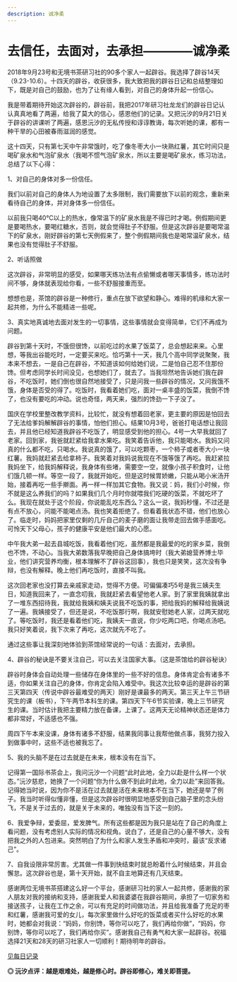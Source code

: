 ```yaml
---
description: 诚净柔
---
```


# 去信任，去面对，去承担————诚净柔

2018年9月23号和无境书茶研习社的90多个家人一起辟谷。我选择了辟谷14天（9.23-10.6）。十四天的辟谷，收获很多，我大致把我的辟谷日记和总结整理如下，既是对自己的鼓励，也为了让有缘人看到，对自己的身体升起一份信心。

我是带着期待开始这次辟谷的，辟谷前，我把2017年研习社龙龙们的辟谷日记认认真真地看了两遍，给我了莫大的信心，感恩他们的记录。又把沅汐的9月21日关于辟谷的讲课听了两遍，感恩沅汐的无私传授和谆谆教诲，每次听她的课，都有一种干旱的心田被春雨滋润的感觉。

这十四天，只有第七天中午非常饿时，吃了像冬枣大小一块熟红薯，其它时间只是喝矿泉水和气泡矿泉水（我喝不惯气泡矿泉水，所以主要是喝矿泉水，练习功法，总结了以下心得：

1、对自己的身体对多一份信任。

我们以前对自己的身体人为地设置了太多限制，我们需要放下以前的观念，重新来看待自己的身体，并对身体多一份信任。

以前我只喝40℃以上的热水，像常温下的矿泉水我是不得已时才喝。例假期间更是要喝热水，要喝红糖水，否则，就会觉得肚子不舒服。但是这次辟谷是要喝常温下的矿泉水，刚好辟谷的第七天例假来了，整个例假期间我也是喝常温矿泉水，结果也没有觉得肚子不舒服。

2、听话照做

这次辟谷，非常明显的感受，如果哪天练功法有点偷懒或者哪天事情多，练功法时间不够，身体就表现给你看，一些不舒服接重而至。

想想也是，茶馆的辟谷是一种修行，重点在放下欲望和静心。难得的机缘和大家一起共修，为什么不能精进一些呢。

3、真实地真诚地去面对发生的一切事情，这些事情就会变得简单，它们不再成为问题。

辟谷到第十天时，不饿但很馋，以前吃过的水果了饭菜了，总会想起来来。心里想，等我出谷能吃时，一定要买来吃。恰巧第十一天，我几个高中同学说聚聚，我本来不想去，一是自己在辟谷，不知道该如何给她们说，二是怕自己忍不住那份馋。但考虑同学长时间没见，也想她们了，就去了。当我坦然地告诉她们我在辟谷，不吃饭时，她们倒也很自然地接受了，只是问我一些辟谷的情况，又问我饿不饿，身体是否受的得了。吃饭时，我看着她们吃，面对一桌丰盛的饭菜，我倒不馋了，也没有要吃的冲动。说也奇怪，两天来，强烈的馋劲一下子没了。

国庆在学校里整改教学资料，比较忙，就没有想着回老家，更主要的原因是怕回去了无法给爹妈解解辟谷的事情，怕他们担心。结果10月3号，爸爸打电话想让我回去，并且他已经知道我辟谷不吃饭了，明显感受到他的担心。4号一大早我就回了老家。回到家，我爸就赶紧给我拿水果吃。我笑着告诉他，我只能喝水。我妈又问真的什么都不吃，只喝水。我说真的饿了，可以吃颗枣，一个柿子或者枣大小一块红薯。我妈就赶紧去给拿柿子。我笑着对我妈说我现在不饿等饿了再吃。我赶紧拉我妈坐下，给我妈解释说，我身体有些堵，需要空一空，就像小孩子积食时，让他们饿几顿一样。等空一段了，我就开始吃，但是这时候胃娇嫩，只能从喝小米汤开始，接着再吃一些手擀面。再一样一样加其它食物。我又说：妈，我们小时候，你不就是这么养我们的吗？如果我们几个月时你就喂我们吃硬的饭菜，不就吃坏了么。我现在就处于这个阶段，你说能乱吃东西么？这么一说，我妈秒懂，不过还是有点不放心，问能不能喝点汤。我也笑着拒绝了。但看着我状态不错，他们也放心了。临走时，妈妈把家里仅剩的几斤自己的麦子磨的面让我带走回去做手感面吃。可怜天下父母心，孩子的健康平安是他们最大的心愿。

中午我大弟一起去县城吃饭，我看着他们吃，虽然都是我最爱的吃的家乡菜，我倒也不馋，不动心。当我大弟数落我早晚把自己身体搞垮时（我大弟媳营养博士毕业，他们讲究营养均衡，根本理解不了辟谷这回事），我也只是笑笑，这次没有争辩，也没有解释。晚上他们再吃饭时，直接不叫我。

这次回老家也没打算去亲戚家走动，觉得不方便。可偏偏凑巧5号是我三姨夫生日，知道我回来了，一直念叨我，我就赶紧去看望他老人家。到了家里我姨就拿出了一堆东西招待我，我就给我姨和姨夫说我不吃饭的事，把给我妈的解释给我姨说了一遍。我姨接受了，但还是说，不吃饭那行啊，我就安慰她老人家，过两天就吃了。等吃饭时，我还是看着他们吃，我姨夫一直说，你少吃两口吧，你喝点汤吧。我只好笑着说，我下次来了再吃，这次就先不吃了。

通过这些事让我深刻地体验到茶馆经常说的一句话：去面对，去承担。

4、辟谷的秘诀是不要关注自己，可以去关注国家大事。（这是茶馆给的辟谷秘诀）

辟谷时身体会自动处理一些储存在身体里的一些不好的信息。身体肯定会有诸多不适，你如果关注自己的身体，你肯定会陷入难受中。我这次比较幸运的是辟谷的第三天第四天（传说中辟谷最难受的两天）刚好是课最多的两天。第三天上午三节研究生的课（板书），下午两节本科生的课。第四天下午6节实验课，晚上三节研究生的课。当时估计我把主要精力放在备课，上课了。这两天无论精神状态还是体力都非常好，不适感也不强。

周四下午本来没课，身体有诸多不舒服，结果我同事让我帮他做点事，我努力投入到做事中时，这些不适也被我忘了。

5、我的头脑不是在过去就是在未来，根本没有在当下。

记得第一国际书茶会上，我问沅汐一个问题“此时此地，全力以赴是什么样一个状态。”沅汐慈悲，她换了一个问题“你为什么做不到此时此地，全力以赴”来回答我。记得她当时说，因为你不是活在过去就是活在未来根本不在当下，她还是举了例子。我当时听得似懂非懂，但是这次辟谷时很明显地感受到自己脑子里的念头纷飞，不是关于过去的，就是关于未来的，唯独没有当下这一刻的。

6、我爱争辩，爱委屈，爱发脾气。所有这些都是因为我只是站在了自己的角度上看问题，没有考虑别人实际的情况和视角。说白了，还是自己的心量不够大，没有把我之外的人包进来。突然明白了为什么和家人发生矛盾和冲突时，最该“反求诸己”。

7、自我设限非常厉害。尤其做一件事到快结束时就总盼着什么时候结束，并且会懈怠。这次辟谷也是，第十天开始，就不自主地算还有几天结束。

感谢两位无境书茶搭建这么好一个平台，感谢研习社的家人一起共修，感谢我的家人朋友对我的接纳和支持，感谢我爱人和我婆婆在我辟谷期间，承担了一切家务和接送孩子，让我在工作之余，可以有充足的时间做功法，并且给我准备了充足的枣和红薯，感谢我可爱的女儿，每次家里做什么好吃的饭菜或者买什么好吃的水果时，她都会对我说：“妈妈，你别馋，等你可以吃了，我们再给你做”，“妈妈，你别馋，等你可以吃了，我们再给你买”。感谢我自己有勇气和大家一起辟谷。祝福选择21天和28天的研习社家人一切顺利！期待明年的辟谷。

[见每日记录](https://zhonghebiguriji.gitbook.io/index/untitled-1/zhong-he-pi-gu-mei-ri-ji-lu-cheng-jing-rou)

**◎ 沅汐点评：越是艰难处，越是修心时。辟谷即修心，难关即菩提。**

